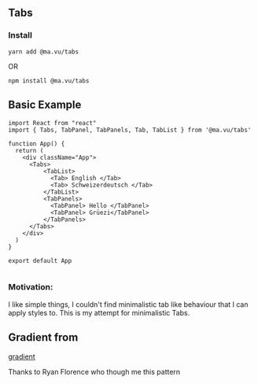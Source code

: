 ## Tabs

### Install 

`yarn add @ma.vu/tabs`

OR

`npm install @ma.vu/tabs`


## Basic Example

```
import React from "react"
import { Tabs, TabPanel, TabPanels, Tab, TabList } from '@ma.vu/tabs'

function App() {
  return (
    <div className="App">
      <Tabs>
          <TabList>
            <Tab> English </Tab>
            <Tab> Schweizerdeutsch </Tab>
          </TabList>
          <TabPanels>
            <TabPanel> Hello </TabPanel>
            <TabPanel> Grüezi</TabPanel>
          </TabPanels>
      </Tabs>
    </div>
  )
}

export default App


```

### Motivation: 
I like simple things, I couldn't find minimalistic tab like behaviour that I can apply styles to. This is my attempt for minimalistic Tabs.



## Gradient from 
[gradient](https://cssgradient.io/gradient-backgrounds/)


Thanks to Ryan Florence who though me this pattern
